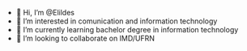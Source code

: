 - 👋 Hi, I’m @Elildes
- 👀 I’m interested in comunication and information technology 
- 🌱 I’m currently learning bachelor degree in information technology 
- 💞️ I’m looking to collaborate on IMD/UFRN

<!---
Elildes/Elildes is a ✨ special ✨ repository because its `README.md` (this file) appears on your GitHub profile.
You can click the Preview link to take a look at your changes.
--->
